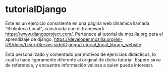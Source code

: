 # tutorialDjango
Este es un ejercicio consistente en una página web dinámica llamada "Biblioteca Local", construída con el framework https://www.djangoproject.com/. Pertenece al tutorial de mozilla.org para el aprendizaje de django, https://developer.mozilla.org/en-US/docs/Learn/Server-side/Django/Tutorial_local_library_website.

Está personalizado y comentado por motivos de ejercicios didácticos, lo cual lo hace ligeramente diferente al original de dicho tutorial. Espero sirva de referencia, y encuentre información valiosa a quien pueda interesar.